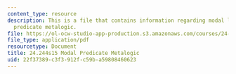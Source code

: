 ```yaml
---
content_type: resource
description: This is a file that contains information regarding modal logic modal
  predicate metalogic.
file: https://ol-ocw-studio-app-production.s3.amazonaws.com/courses/24-244-modal-logic-spring-2015/22f37389c3f3912fc59ba59808460623_MIT24_244S15_Metalogic.pdf
file_type: application/pdf
resourcetype: Document
title: 24.244s15 Modal Predicate Metalogic
uid: 22f37389-c3f3-912f-c59b-a59808460623
---
```

